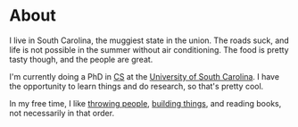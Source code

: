 # About

I live in South Carolina, the muggiest state in the union. The roads suck, and life is not possible in the summer without air conditioning. The food is pretty tasty though, and the people are great.

I'm currently doing a PhD in [CS](https://cse.sc.edu/) at the [University of South Carolina](https://sc.edu/). I have the opportunity to learn things and do research, so that's pretty cool.

In my free time, I like [throwing people](http://www.scaikido.org/), [building things](projects.html), and reading books, not necessarily in that order.

